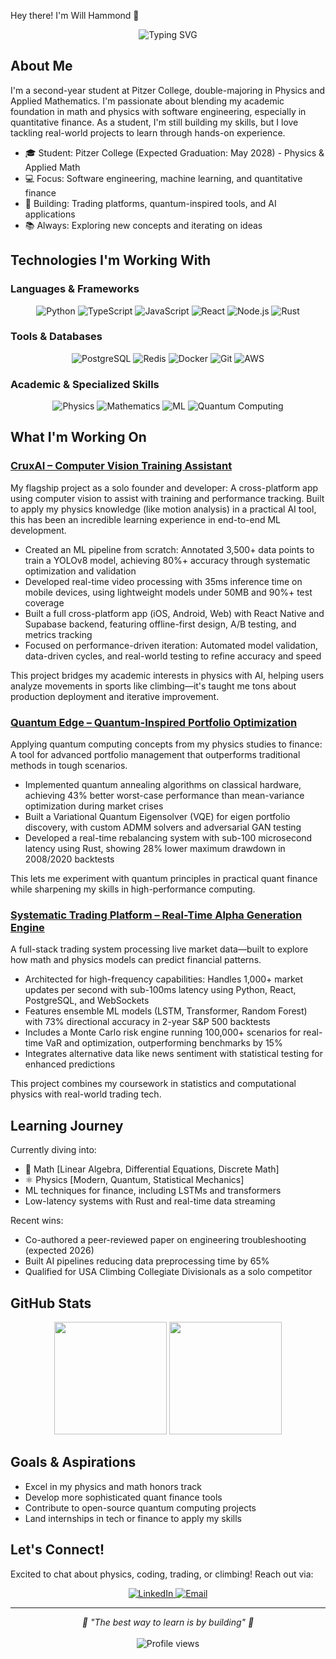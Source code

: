 Hey there! I'm Will Hammond 👋

<div align="center">
  <img src="https://readme-typing-svg.herokuapp.com?font=Fira+Code&pause=1000&color=2F81F7&center=true&vCenter=true&width=435&lines=Physics+%26+Math+Student;Software+Engineering+Enthusiast;Trading+Systems+Developer;Always+Learning!" alt="Typing SVG" />
</div>

## About Me

I'm a second-year student at Pitzer College, double-majoring in Physics and Applied Mathematics. I'm passionate about blending my academic foundation in math and physics with software engineering, especially in quantitative finance. As a student, I'm still building my skills, but I love tackling real-world projects to learn through hands-on experience.

- 🎓 Student: Pitzer College (Expected Graduation: May 2028) - Physics & Applied Math
- 💻 Focus: Software engineering, machine learning, and quantitative finance
- 🚀 Building: Trading platforms, quantum-inspired tools, and AI applications
- 📚 Always: Exploring new concepts and iterating on ideas

## Technologies I'm Working With

### Languages & Frameworks
<div align="center">
  <img src="https://img.shields.io/badge/Python-3776AB?style=for-the-badge&logo=python&logoColor=white" alt="Python">
  <img src="https://img.shields.io/badge/TypeScript-007ACC?style=for-the-badge&logo=typescript&logoColor=white" alt="TypeScript">
  <img src="https://img.shields.io/badge/JavaScript-F7DF1E?style=for-the-badge&logo=javascript&logoColor=black" alt="JavaScript">
  <img src="https://img.shields.io/badge/React-20232A?style=for-the-badge&logo=react&logoColor=61DAFB" alt="React">
  <img src="https://img.shields.io/badge/Node.js-43853D?style=for-the-badge&logo=node.js&logoColor=white" alt="Node.js">
  <img src="https://img.shields.io/badge/Rust-000000?style=for-the-badge&logo=rust&logoColor=white" alt="Rust">
</div>

### Tools & Databases
<div align="center">
  <img src="https://img.shields.io/badge/PostgreSQL-316192?style=for-the-badge&logo=postgresql&logoColor=white" alt="PostgreSQL">
  <img src="https://img.shields.io/badge/Redis-DC382D?style=for-the-badge&logo=redis&logoColor=white" alt="Redis">
  <img src="https://img.shields.io/badge/Docker-2496ED?style=for-the-badge&logo=docker&logoColor=white" alt="Docker">
  <img src="https://img.shields.io/badge/Git-F05032?style=for-the-badge&logo=git&logoColor=white" alt="Git">
  <img src="https://img.shields.io/badge/AWS-232F3E?style=for-the-badge&logo=amazonaws&logoColor=white" alt="AWS">
</div>

### Academic & Specialized Skills
<div align="center">
  <img src="https://img.shields.io/badge/Physics-FF6B6B?style=for-the-badge&logo=atom&logoColor=white" alt="Physics">
  <img src="https://img.shields.io/badge/Mathematics-4ECDC4?style=for-the-badge&logo=mathworks&logoColor=white" alt="Mathematics">
  <img src="https://img.shields.io/badge/Machine_Learning-45B7D1?style=for-the-badge&logo=tensorflow&logoColor=white" alt="ML">
  <img src="https://img.shields.io/badge/Quantum_Computing-000000?style=for-the-badge&logo=ibm&logoColor=white" alt="Quantum Computing">
</div>

## What I'm Working On

### [CruxAI – Computer Vision Training Assistant](https://github.com/willhammondhimself/cruxai)
My flagship project as a solo founder and developer: A cross-platform app using computer vision to assist with training and performance tracking. Built to apply my physics knowledge (like motion analysis) in a practical AI tool, this has been an incredible learning experience in end-to-end ML development.

- Created an ML pipeline from scratch: Annotated 3,500+ data points to train a YOLOv8 model, achieving 80%+ accuracy through systematic optimization and validation
- Developed real-time video processing with 35ms inference time on mobile devices, using lightweight models under 50MB and 90%+ test coverage
- Built a full cross-platform app (iOS, Android, Web) with React Native and Supabase backend, featuring offline-first design, A/B testing, and metrics tracking
- Focused on performance-driven iteration: Automated model validation, data-driven cycles, and real-world testing to refine accuracy and speed

This project bridges my academic interests in physics with AI, helping users analyze movements in sports like climbing—it's taught me tons about production deployment and iterative improvement.

### [Quantum Edge – Quantum-Inspired Portfolio Optimization](https://github.com/willhammondhimself/quantum-edge)
Applying quantum computing concepts from my physics studies to finance: A tool for advanced portfolio management that outperforms traditional methods in tough scenarios.

- Implemented quantum annealing algorithms on classical hardware, achieving 43% better worst-case performance than mean-variance optimization during market crises
- Built a Variational Quantum Eigensolver (VQE) for eigen portfolio discovery, with custom ADMM solvers and adversarial GAN testing
- Developed a real-time rebalancing system with sub-100 microsecond latency using Rust, showing 28% lower maximum drawdown in 2008/2020 backtests

This lets me experiment with quantum principles in practical quant finance while sharpening my skills in high-performance computing.

### [Systematic Trading Platform – Real-Time Alpha Generation Engine](https://github.com/willhammondhimself/ml-trading-platform)
A full-stack trading system processing live market data—built to explore how math and physics models can predict financial patterns.

- Architected for high-frequency capabilities: Handles 1,000+ market updates per second with sub-100ms latency using Python, React, PostgreSQL, and WebSockets
- Features ensemble ML models (LSTM, Transformer, Random Forest) with 73% directional accuracy in 2-year S&P 500 backtests
- Includes a Monte Carlo risk engine running 100,000+ scenarios for real-time VaR and optimization, outperforming benchmarks by 15%
- Integrates alternative data like news sentiment with statistical testing for enhanced predictions

This project combines my coursework in statistics and computational physics with real-world trading tech.

## Learning Journey

Currently diving into:
- 🧮 Math [Linear Algebra, Differential Equations, Discrete Math]
- ⚛️ Physics [Modern, Quantum, Statistical Mechanics]
- ML techniques for finance, including LSTMs and transformers
- Low-latency systems with Rust and real-time data streaming

Recent wins:
- Co-authored a peer-reviewed paper on engineering troubleshooting (expected 2026)
- Built AI pipelines reducing data preprocessing time by 65%
- Qualified for USA Climbing Collegiate Divisionals as a solo competitor

## GitHub Stats

<div align="center">
  <img height="180em" src="https://github-readme-stats.vercel.app/api?username=willhammondhimself&show_icons=true&theme=tokyonight&include_all_commits=true&count_private=true"/>
  <img height="180em" src="https://github-readme-stats.vercel.app/api/top-langs/?username=willhammondhimself&layout=compact&langs_count=8&theme=tokyonight"/>
</div>

## Goals & Aspirations

- Excel in my physics and math honors track
- Develop more sophisticated quant finance tools
- Contribute to open-source quantum computing projects
- Land internships in tech or finance to apply my skills

## Let's Connect!

Excited to chat about physics, coding, trading, or climbing! Reach out via:

<div align="center">
  <a href="https://linkedin.com/in/willhammond">
    <img src="https://img.shields.io/badge/LinkedIn-0077B5?style=for-the-badge&logo=linkedin&logoColor=white" alt="LinkedIn">
  </a>
  <a href="mailto:whammond@students.pitzer.edu">
    <img src="https://img.shields.io/badge/Email-D14836?style=for-the-badge&logo=gmail&logoColor=white" alt="Email">
  </a>
</div>

---

<div align="center">
  <i>🌟 "The best way to learn is by building" 🌟</i>
  <br><br>
  <img src="https://komarev.com/ghpvc/?username=willhammondhimself&label=Profile%20views&color=0e75b6&style=flat" alt="Profile views">
</div>

